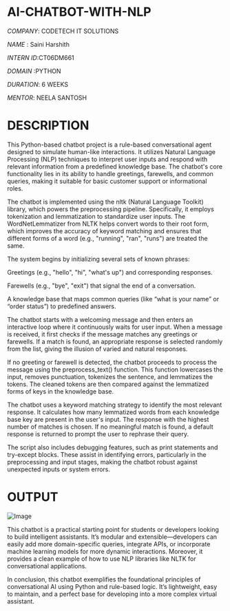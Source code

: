 # AI-CHATBOT-WITH-NLP

*COMPANY*: CODETECH IT SOLUTIONS

*NAME* : Saini Harshith

*INTERN ID*:CT06DM661

*DOMAIN* :PYTHON 

*DURATION*: 6 WEEKS

*MENTOR*: NEELA SANTOSH

# DESCRIPTION

This Python-based chatbot project is a rule-based conversational agent designed to simulate human-like interactions. It utilizes Natural Language Processing (NLP) techniques to interpret user inputs and respond with relevant information from a predefined knowledge base. The chatbot's core functionality lies in its ability to handle greetings, farewells, and common queries, making it suitable for basic customer support or informational roles.

The chatbot is implemented using the nltk (Natural Language Toolkit) library, which powers the preprocessing pipeline. Specifically, it employs tokenization and lemmatization to standardize user inputs. The WordNetLemmatizer from NLTK helps convert words to their root form, which improves the accuracy of keyword matching and ensures that different forms of a word (e.g., "running", "ran", "runs") are treated the same.

The system begins by initializing several sets of known phrases:

Greetings (e.g., "hello", "hi", "what's up") and corresponding responses.

Farewells (e.g., "bye", "exit") that signal the end of a conversation.

A knowledge base that maps common queries (like “what is your name” or “order status”) to predefined answers.

The chatbot starts with a welcoming message and then enters an interactive loop where it continuously waits for user input. When a message is received, it first checks if the message matches any greetings or farewells. If a match is found, an appropriate response is selected randomly from the list, giving the illusion of varied and natural responses.

If no greeting or farewell is detected, the chatbot proceeds to process the message using the preprocess_text() function. This function lowercases the input, removes punctuation, tokenizes the sentence, and lemmatizes the tokens. The cleaned tokens are then compared against the lemmatized forms of keys in the knowledge base.

The chatbot uses a keyword matching strategy to identify the most relevant response. It calculates how many lemmatized words from each knowledge base key are present in the user's input. The response with the highest number of matches is chosen. If no meaningful match is found, a default response is returned to prompt the user to rephrase their query.

The script also includes debugging features, such as print statements and try-except blocks. These assist in identifying errors, particularly in the preprocessing and input stages, making the chatbot robust against unexpected inputs or system errors.

# OUTPUT
![Image](https://github.com/user-attachments/assets/bb8045b1-b969-46f4-8cbf-251b632920df)

This chatbot is a practical starting point for students or developers looking to build intelligent assistants. It’s modular and extensible—developers can easily add more domain-specific queries, integrate APIs, or incorporate machine learning models for more dynamic interactions. Moreover, it provides a clean example of how to use NLP libraries like NLTK for conversational applications.

In conclusion, this chatbot exemplifies the foundational principles of conversational AI using Python and rule-based logic. It’s lightweight, easy to maintain, and a perfect base for developing into a more complex virtual assistant.
